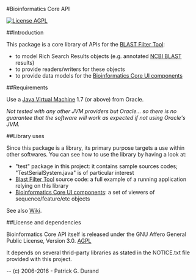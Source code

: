 #Bioinformatics Core API

[![License AGPL](https://img.shields.io/badge/license-Affero%20GPL%203.0-blue.svg)](https://www.gnu.org/licenses/agpl-3.0.txt)

##Introduction

This package is a core library of APIs for the [BLAST Filter Tool](https://github.com/pgdurand/BLAST-Filter-Tool):

* to model Rich Search Results objects (e.g. annotated [NCBI BLAST](http://blast.ncbi.nlm.nih.gov/Blast.cgi) results) 
* to provide readers/writers for these objects
* to provide data models for the [Bioinformatics Core UI components](https://github.com/pgdurand/Bioinformatics-UI-API)

##Requirements

Use a [Java Virtual Machine](http://www.oracle.com/technetwork/java/javase/downloads/index.html) 1.7 (or above) from Oracle. 

*Not tested with any other JVM providers but Oracle... so there is no guarantee that the software will work as expected if not using Oracle's JVM.*

##Library uses

Since this package is a library, its primary purpose targets a use within other softwares. You can see how to use the library by having a look at:

* "test" package in this project: it contains sample sources codes; "TestSerialSystem.java" is of particular interest
* [Blast Filter Tool](https://github.com/pgdurand/BLAST-Filter-Tool) source code: a full example of a running application relying on this library
* [Bioinformatics Core UI components](https://github.com/pgdurand/Bioinformatics-UI-API): a set of viewers of sequence/feature/etc objects


See also [Wiki](https://github.com/pgdurand/Bioinformatics-Filter-Engine/wiki).

##License and dependencies

Bioinformatics Core API itself is released under the GNU Affero General Public License, Version 3.0. [AGPL](https://www.gnu.org/licenses/agpl-3.0.txt)

It depends on several thrid-party libraries as stated in the NOTICE.txt file provided with this project.

--
(c) 2006-2016 - Patrick G. Durand
